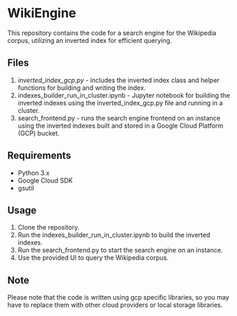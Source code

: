# WikiEngine
This repository contains the code for a search engine for the Wikipedia corpus, utilizing an inverted index for efficient querying.

## Files
1. *inverted_index_gcp.py* - includes the inverted index class and helper functions for building and writing the index.
2. indexes_builder_run_in_cluster.ipynb - Jupyter notebook for building the inverted indexes using the inverted_index_gcp.py file and running in a cluster.
3. search_frontend.py - runs the search engine frontend on an instance using the inverted indexes built and stored in a Google Cloud Platform (GCP) bucket.

## Requirements
* Python 3.x
* Google Cloud SDK
* gsutil

## Usage
1. Clone the repository.
2. Run the indexes_builder_run_in_cluster.ipynb to build the inverted indexes.
3. Run the search_frontend.py to start the search engine on an instance.
4. Use the provided UI to query the Wikipedia corpus.

## Note

Please note that the code is written using gcp specific libraries, so you may have to replace them with other cloud providers or local storage libraries.
